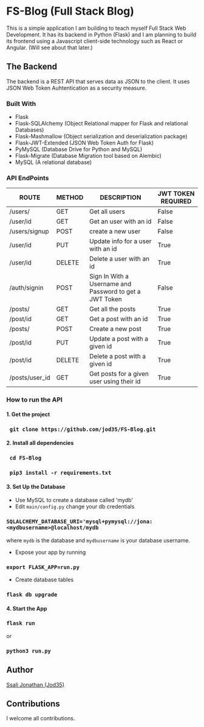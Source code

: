# FS-Blog (Full Stack Blog)
This is a simple application I am building to teach myself Full Stack Web Development. It has its backend in Python (Flask) and I am planning to build its frontend using a Javascript client-side technology such as React or Angular. (Will see about that later.)

## The Backend 
The backend is a REST API that serves data as JSON to the client. It uses JSON Web Token Auhtentication as a security measure.

### Built With
- Flask
- Flask-SQLAlchemy (Object Relational mapper for Flask and relational Databases)
- Flask-Mashmallow (Object serialization and deserialization package)
- Flask-JWT-Extended (JSON Web Token Auth for Flask)
- PyMySQL (Database Drive for Python and MySQL)
- Flask-Migrate (Database Migration tool based on Alembic)
- MySQL (A relational database)

### API EndPoints
| ROUTE | METHOD  | DESCRIPTION | JWT TOKEN REQUIRED |
|-------|---------|-------------|----------------|
| /users/ | GET    | Get all users  | False
| /user/id | GET   | Get an user with an id | False |
| /users/signup | POST  | create a new user | False  |
| /user/id | PUT   | Update info for a user with an id | True |
| /user/id | DELETE | Delete a user with an id | True |
| /auth/signin | POST  | Sign In With a Username and Password to get a JWT Token | False |
| /posts/    | GET   | Get all the posts | True |
| /post/id   | GET   | Get a post with an id | True |
| /posts/    | POST  | Create a new post | True |
| /post/id   | PUT  | Update a post with a given id | True |
| /post/id   | DELETE | Delete a post with a given id | True |
| /posts/user_id | GET | Get posts for a given user using their id | True |

### How to run the API
#### 1. Get the project
### ` git clone https://github.com/jod35/FS-Blog.git`

#### 2. Install all dependencies
### `  cd FS-Blog `
### `  pip3 install -r requirements.txt `

#### 3. Set Up the Database
-  Use MySQL to create a database called 'mydb'
-  Edit ` main/config.py ` change your db credentials 
### ` SQLALCHEMY_DATABASE_URI='mysql+pymysql://jona:<mydbusername>@localhost/mydb ` 
where `mydb` is the database and `mydbusername` is your database username.
-  Expose your app by running 
### ` export FLASK_APP=run.py `
-  Create database tables 
### ` flask db upgrade `

#### 4. Start the App
### ` flask run ` 
or 
### `python3 run.py`


## Author
[Ssali Jonathan (Jod35)](https://github.com/jod35)

## Contributions
I welcome all contributions.